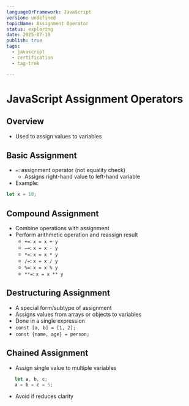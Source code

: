 ```yaml
---
languageOrFramework: JavaScript
version: undefined
topicName: Assignment Operator
status: exploring
date: 2025-07-10
publish: true
tags:
  - javascript
  - certification
  - tag-trek

---
```

# JavaScript Assignment Operators
## Overview
- Used to assign values to variables
## Basic Assignment 
- `=`: assignment operator (not equality check)
    - Assigns right-hand value to left-hand variable
- Example:
```javascript
let x = 10;
```
## Compound Assignment
- Combine operations with assignment
- Perform arithmetic operation and reassign result
    - `+=`: `x = x + y`
    - `−=`: `x = x - y` 
    - `*=`: `x = x * y`
    - `/=`: `x = x / y`
    - `%=`: `x = x % y`
    - `**=`: `x = x ** y`
## Destructuring Assignment
- A special form/subtype of assignment
- Assigns values from arrays or objects to variables
- Done in a single expression
- `const [a, b] = [1, 2];`
- `const {name, age} = person;`
## Chained Assignment
- Assign single value to multiple variables
```javascript
   let a, b, c; 
   a = b = c = 5;
```
- Avoid if reduces clarity
